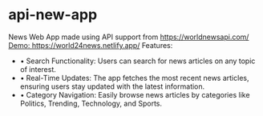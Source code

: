 ﻿# api-new-app
News Web App made using API support from <a href="https://worldnewsapi.com/">https://worldnewsapi.com/</a>
<a href="https://world24news.netlify.app/">Demo: https://world24news.netlify.app/</a>
Features:
<ul>
<li>• Search Functionality: Users can search for news articles on any topic of interest.</li>
<li>• Real-Time Updates: The app fetches the most recent news articles, ensuring users stay updated with the latest information.</li>
<li>• Category Navigation: Easily browse news articles by categories like Politics, Trending, Technology, and Sports.</li>
</ul>
